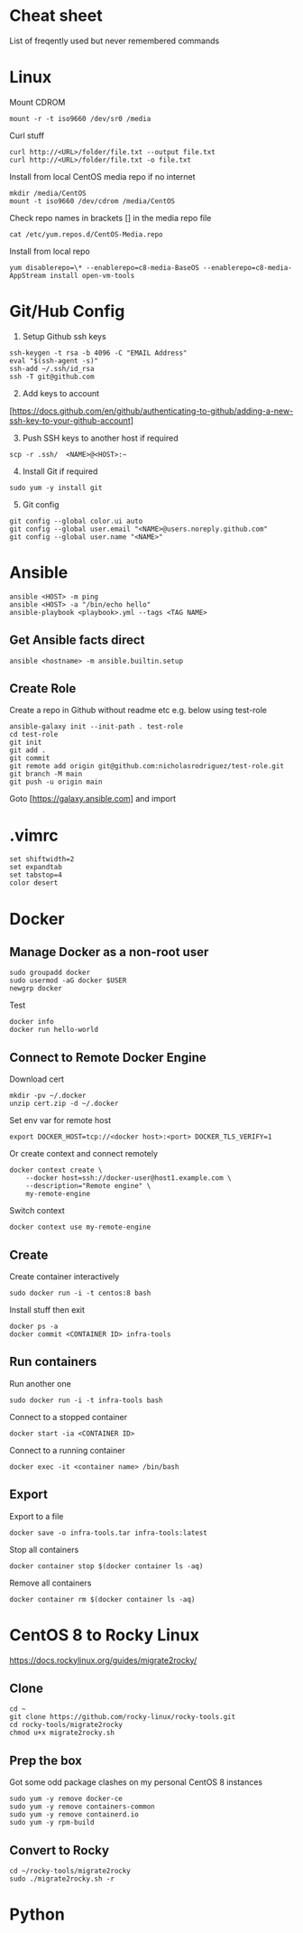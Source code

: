 # Cheat sheet

List of freqently used but never remembered commands

# Linux
Mount CDROM
```
mount -r -t iso9660 /dev/sr0 /media
```
Curl stuff
```
curl http://<URL>/folder/file.txt --output file.txt
curl http://<URL>/folder/file.txt -o file.txt
```
Install from local CentOS media repo if no internet
```
mkdir /media/CentOS
mount -t iso9660 /dev/cdrom /media/CentOS
```
Check repo names in brackets [] in the media repo file
```
cat /etc/yum.repos.d/CentOS-Media.repo
```
Install from local repo
```
yum disablerepo=\* --enablerepo=c8-media-BaseOS --enablerepo=c8-media-AppStream install open-vm-tools
```

# Git/Hub Config

1. Setup Github ssh keys

```
ssh-keygen -t rsa -b 4096 -C "EMAIL Address"
eval "$(ssh-agent -s)"
ssh-add ~/.ssh/id_rsa
ssh -T git@github.com
```

2. Add keys to account

[https://docs.github.com/en/github/authenticating-to-github/adding-a-new-ssh-key-to-your-github-account]

3. Push SSH keys to another host if required

`
scp -r .ssh/  <NAME>@<HOST>:~
`

4. Install Git if required

`
sudo yum -y install git
`

5. Git config
```
git config --global color.ui auto
git config --global user.email "<NAME>@users.noreply.github.com"
git config --global user.name "<NAME>"
````

# Ansible

```
ansible <HOST> -m ping
ansible <HOST> -a "/bin/echo hello"
ansible-playbook <playbook>.yml --tags <TAG NAME>
```

## Get Ansible facts direct

```
ansible <hostname> -m ansible.builtin.setup
```

## Create Role

Create a repo in Github without readme etc e.g. below using test-role

```
ansible-galaxy init --init-path . test-role
cd test-role
git init
git add .
git commit
git remote add origin git@github.com:nicholasrodriguez/test-role.git
git branch -M main
git push -u origin main
```

Goto [https://galaxy.ansible.com] and import

# .vimrc
```
set shiftwidth=2
set expandtab
set tabstop=4
color desert
```

# Docker
## Manage Docker as a non-root user
```
sudo groupadd docker
sudo usermod -aG docker $USER
newgrp docker
```
Test
```
docker info
docker run hello-world
```
## Connect to Remote Docker Engine
Download cert
```
mkdir -pv ~/.docker
unzip cert.zip -d ~/.docker
```
Set env var for remote host
```
export DOCKER_HOST=tcp://<docker host>:<port> DOCKER_TLS_VERIFY=1
```
Or create context and connect remotely
```
docker context create \
    --docker host=ssh://docker-user@host1.example.com \
    --description="Remote engine" \
    my-remote-engine
```
Switch context
```
docker context use my-remote-engine
```
## Create
Create container interactively
```
sudo docker run -i -t centos:8 bash
```
Install stuff then exit
```
docker ps -a
docker commit <CONTAINER ID> infra-tools
```
## Run containers
Run another one
```
sudo docker run -i -t infra-tools bash
```
Connect to a stopped container
```
docker start -ia <CONTAINER ID>
```
Connect to a running container
```
docker exec -it <container name> /bin/bash
```
## Export
Export to a file
```
docker save -o infra-tools.tar infra-tools:latest
```
Stop all containers
```
docker container stop $(docker container ls -aq)
```
Remove all containers
```
docker container rm $(docker container ls -aq)
```
# CentOS 8 to Rocky Linux
https://docs.rockylinux.org/guides/migrate2rocky/
## Clone
```
cd ~
git clone https://github.com/rocky-linux/rocky-tools.git
cd rocky-tools/migrate2rocky
chmod u+x migrate2rocky.sh
```

## Prep the box
Got some odd package clashes on my personal CentOS 8 instances
```
sudo yum -y remove docker-ce
sudo yum -y remove containers-common
sudo yum -y remove containerd.io
sudo yum -y rpm-build
```
## Convert to Rocky
```
cd ~/rocky-tools/migrate2rocky
sudo ./migrate2rocky.sh -r
```

# Python
